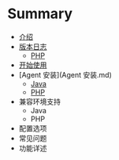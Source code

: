 # Summary

* [介绍](README.md)
* [版本日志](版本日志.md)
   * [PHP](php-release-notemd.md)
* [开始使用](kai-shi-shi-yongmd.md)
* [Agent 安装](Agent 安装.md)
   * [Java](java-agent-install.md)
   * [PHP](php-agent-install.md)
* 兼容环境支持
   * Java
   * PHP
* 配置选项
* 常见问题
* 功能详述

